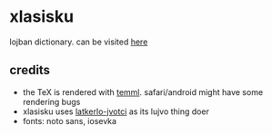 # xlasisku

lojban dictionary. can be visited [here](https://mi2ebi.github.io/xlasisku)

## credits

- the TeX is rendered with [temml](https://github.com/ronkok/Temml). safari/android might have some rendering bugs
- xlasisku uses [latkerlo-jvotci](https://github.com/latkerlo/latkerlo-jvotci) as its lujvo thing doer
- fonts: noto sans, iosevka
